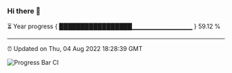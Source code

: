 ### Hi there 👋

⏳ Year progress { █████████████████▁▁▁▁▁▁▁▁▁▁▁▁▁ } 59.12 %

---

⏰ Updated on Thu, 04 Aug 2022 18:28:39 GMT

![Progress Bar CI](https://github.com/ZhaoGui/ZhaoGui/workflows/Progress%20Bar%20CI/badge.svg)
